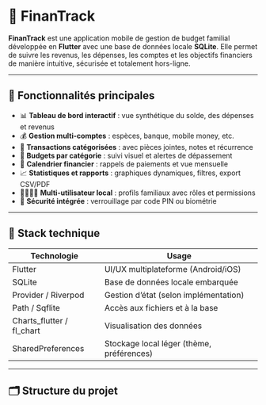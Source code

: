 # 📱 FinanTrack

**FinanTrack** est une application mobile de gestion de budget familial développée en **Flutter** avec une base de données locale **SQLite**. Elle permet de suivre les revenus, les dépenses, les comptes et les objectifs financiers de manière intuitive, sécurisée et totalement hors-ligne.

---

## 🚀 Fonctionnalités principales

- 📊 **Tableau de bord interactif** : vue synthétique du solde, des dépenses et revenus
- 💰 **Gestion multi-comptes** : espèces, banque, mobile money, etc.
- 🧾 **Transactions catégorisées** : avec pièces jointes, notes et récurrence
- 🎯 **Budgets par catégorie** : suivi visuel et alertes de dépassement
- 📅 **Calendrier financier** : rappels de paiements et vue mensuelle
- 📈 **Statistiques et rapports** : graphiques dynamiques, filtres, export CSV/PDF
- 👨‍👩‍👧‍👦 **Multi-utilisateur local** : profils familiaux avec rôles et permissions
- 🔐 **Sécurité intégrée** : verrouillage par code PIN ou biométrie

---

## 🧱 Stack technique

| Technologie | Usage |
|-------------|-------|
| Flutter     | UI/UX multiplateforme (Android/iOS) |
| SQLite      | Base de données locale embarquée |
| Provider / Riverpod | Gestion d’état (selon implémentation) |
| Path / Sqflite | Accès aux fichiers et à la base |
| Charts_flutter / fl_chart | Visualisation des données |
| SharedPreferences | Stockage local léger (thème, préférences) |

---

## 🗂️ Structure du projet
